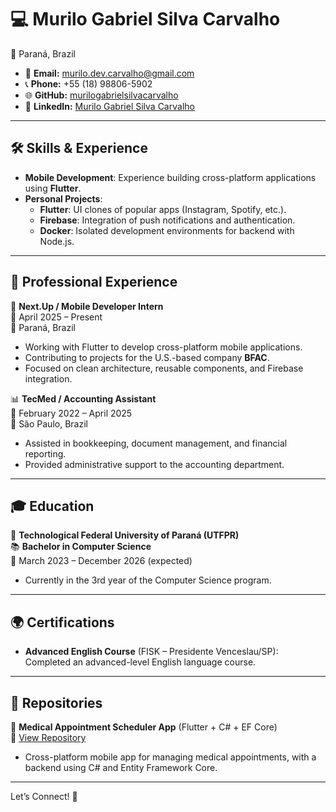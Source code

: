 # 💻 Murilo Gabriel Silva Carvalho

📍 Paraná, Brazil  

- 📧 **Email:** [murilo.dev.carvalho@gmail.com](mailto:murilo.dev.carvalho@gmail.com)  
- 📞 **Phone:** +55 (18) 98806-5902  
- 🌐 **GitHub:** [murilogabrielsilvacarvalho](https://github.com/murilove0)  
- 🔗 **LinkedIn:** [Murilo Gabriel Silva Carvalho](https://www.linkedin.com/in/murilo-gabriel-silva-carvalho-12b9b9303/)

---

## 🛠️ Skills & Experience

- **Mobile Development**: Experience building cross-platform applications using **Flutter**.
- **Personal Projects**:
  - **Flutter**: UI clones of popular apps (Instagram, Spotify, etc.).
  - **Firebase**: Integration of push notifications and authentication.
  - **Docker**: Isolated development environments for backend with Node.js.

---

## 💼 Professional Experience

🚀 **Next.Up / Mobile Developer Intern**  
📅 April 2025 – Present  
📍 Paraná, Brazil  
- Working with Flutter to develop cross-platform mobile applications.
- Contributing to projects for the U.S.-based company **BFAC**.
- Focused on clean architecture, reusable components, and Firebase integration.

📊 **TecMed / Accounting Assistant**  
📅 February 2022 – April 2025  
📍 São Paulo, Brazil  
- Assisted in bookkeeping, document management, and financial reporting.
- Provided administrative support to the accounting department.

---

## 🎓 Education

🏫 **Technological Federal University of Paraná (UTFPR)**  
📚 **Bachelor in Computer Science**  
📅 March 2023 – December 2026 (expected)  

- Currently in the 3rd year of the Computer Science program.

---

## 🌍 Certifications

- **Advanced English Course** (FISK – Presidente Venceslau/SP): Completed an advanced-level English language course.

---

## 📂 Repositories

📱 **Medical Appointment Scheduler App** (Flutter + C# + EF Core)  
🔗 [View Repository](https://github.com/murilove0/Projeto_Flutter)  
- Cross-platform mobile app for managing medical appointments, with a backend using C# and Entity Framework Core.

---

Let’s Connect! 🚀
